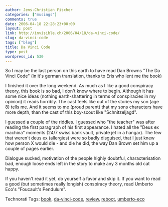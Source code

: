 ```yaml
---
author: Jens-Christian Fischer
categories: ["musings"]
comments: true
date: 2006-04-18 22:28:23+00:00
layout: post
link: http://invisible.ch/2006/04/18/da-vinci-code/
slug: da-vinci-code
tags: ["blog"]
title: Da Vinci Code
type: post
wordpress_id: 530
---
```


So I may be the last person on this earth to have read Dan Browns "The Da Vinci Code" (in it's german translation, thanks to Eris who lent me the book)

I finished it over the long weekend. As much as I like a good conspiracy theory, this book is so bad, I don't know where to begin. Although it has some nice ideas (nothing earth-shattering in terms of conspiracies in my opinion) it reads horribly. The cast feels like out of the stories my son (age 8) tells me. And it seems to me (proud parent) that my sons characters have more depth, than the cast of this boy-scout like "Schnitzeljagd". 

I guessed a couple of the riddles. I guessed who "the teacher" was after reading the first paragraph of his first appearance. I hated all the "Deus ex machina" moments (24/7 swiss bank vault, private jet in a hangar). The few that weren't deus ex (allergies) were so badly disguised, that I just knew how person X would die - and die he did, the way Dan Brown set him up a couple of pages earlier.

Dialogue sucked, motivation of the people highly doubtful, characterisation bad, enough loose ends left in the story to make any 3 months old cat happy.

If you haven't read it yet, do yourself a favor and skip it. If you want to read a good (but sometimes really longish) conspiracy theory, read Umberto Eco's "Foucault's Pendulum".


Technorati Tags: [book](http://www.technorati.com/tag/book), [da-vinci-code](http://www.technorati.com/tag/da-vinci-code), [review](http://www.technorati.com/tag/review), [reboot](http://www.technorati.com/tag/reboot), [umberto-eco](http://www.technorati.com/tag/umberto-eco)
